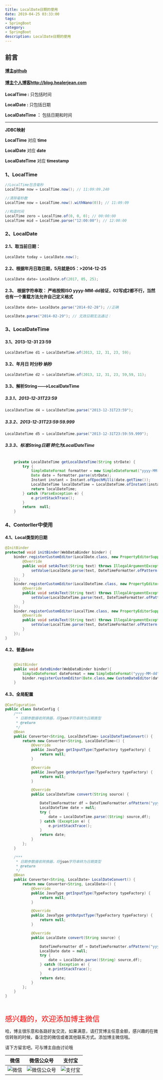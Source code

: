 ```yaml
---
title: LocalDate日期的使用
date: 2019-04-25 03:33:00
tags: 
- SpringBoot
category: 
- SpringBoot
description: LocalDate日期的使用
---
```


<!-- 

https://raw.githubusercontent.com/HealerJean/HealerJean.github.io/master/blogImages
　　首行缩进

<font  clalss="healerColor" color="red" size="5" >     </font>

<font  clalss="healerSize"  size="5" >     </font>
-->




## 前言

#### [博主github](https://github.com/HealerJean)
#### [博主个人博客http://blog.healerjean.com](http://HealerJean.github.io)    



**LocalTime :**  只包括时间

**LocalDate :** 只包括日期

**LocalDateTime ：** 包括日期和时间

------

 

**JDBC映射**

**LocalTime** 对应 **time**

**LocalDate** 对应 **date**

**LocalDateTime** 对应 **timestamp**





### 1、LocalTime

```java
//LocalTime包含毫秒
LocalTime now = LocalTime.now(); // 11:09:09.240

//清除毫秒数
LocalTime now = LocalTime.now().withNano(0)); // 11:09:09

//构造时间
LocalTime zero = LocalTime.of(0, 0, 0); // 00:00:00
LocalTime mid = LocalTime.parse("12:00:00"); // 12:00:00
```

### 2、LocalDate

#### 2.1、取当前日期：

```java
LocalDate today = LocalDate.now(); 
```

#### 2.2、根据年月日取日期，5月就是05：>2014-12-25

```java
LocalDate date= LocalDate.of(2017, 05, 25); 
```

#### 2.3、 根据字符串取： 严格按照ISO yyyy-MM-dd验证，02写成2都不行，当然也有一个重载方法允许自己定义格式

```java
LocalDate date= LocalDate.parse("2014-02-28"); //正确

LocalDate.parse("2014-02-29"); // 无效日期无法通过：
```


### 3、LocalDateTime 
#### 3.1、2013-12-31 23:59   

```java
LocalDateTime d1 = LocalDateTime.of(2013, 12, 31, 23, 59);  
```


#### 3.2、年月日 时分秒 纳秒   

```java
LocalDateTime d2 = LocalDateTime.of(2013, 12, 31, 23, 59,59, 11);  
```

#### 3.3、解析String--->LocalDateTime   

##### 3.3.1、2013-12-31T23:59 

```java
LocalDateTime d4 = LocalDateTime.parse("2013-12-31T23:59");  
```

##### 3.3.2、2013-12-31T23:59:59.999 

```java
LocalDateTime d5 = LocalDateTime.parse("2013-12-31T23:59:59.999");
```

##### 3.3.3、标准String日期 转化为LocalDateTime 

```java
  
    private LocalDateTime getLocalDateTime(String strDate) {
        try {
            SimpleDateFormat formatter = new SimpleDateFormat("yyyy-MM-dd HH:mm:ss");
            Date date = formatter.parse(strDate);
            Instant instant = Instant.ofEpochMilli(date.getTime());
            LocalDateTime localDateTime = LocalDateTime.ofInstant(instant, ZoneId.systemDefault());
            return localDateTime;
        } catch (ParseException e) {
            e.printStackTrace();
        }
        return  null;
    }
```





### 4、Contorller中使用



#### 4.1、Local类型的日期



```java
@InitBinder
protected void initBinder(WebDataBinder binder) {
    binder.registerCustomEditor(LocalDate.class, new PropertyEditorSupport() {
        @Override
        public void setAsText(String text) throws IllegalArgumentException {
            setValue(LocalDate.parse(text, DateTimeFormatter.ofPattern("yyyy-MM-dd")));
        }
    });
    binder.registerCustomEditor(LocalDateTime.class, new PropertyEditorSupport() {
        @Override
        public void setAsText(String text) throws IllegalArgumentException {
            setValue(LocalDateTime.parse(text, DateTimeFormatter.ofPattern("yyyy-MM-dd HH:mm:ss")));
        }
    });
    binder.registerCustomEditor(LocalTime.class, new PropertyEditorSupport() {
        @Override
        public void setAsText(String text) throws IllegalArgumentException {
            setValue(LocalTime.parse(text, DateTimeFormatter.ofPattern("HH:mm:ss")));
        }
    });
}
```



#### 4.2、普通date



```java

    @InitBinder
    public void dateBinder(WebDataBinder binder){
        SimpleDateFormat dateFormat = new SimpleDateFormat("yyyy-MM-dd");
        binder.registerCustomEditor(Date.class,new CustomDateEditor(dateFormat,true));
    }

```





#### 4.3、全局配置



```java
@Configuration
public class DateConfig {
    /***
     * 日期参数接收转换器，将json字符串转为日期类型
     * @return
     */
    @Bean
    public Converter<String, LocalDateTime> LocalDateTimeConvert() {
        return new Converter<String, LocalDateTime>() {
            @Override
            public JavaType getInputType(TypeFactory typeFactory) {
                return null;
            }

            @Override
            public JavaType getOutputType(TypeFactory typeFactory) {
                return null;
            }

            @Override
            public LocalDateTime convert(String source) {

                DateTimeFormatter df = DateTimeFormatter.ofPattern("yyyy-MM-dd HH:mm:ss");
                LocalDateTime date = null;
                try {
                    date = LocalDateTime.parse((String) source,df);
                } catch (Exception e) {
                    e.printStackTrace();
                }
                return date;
            }
        };
    }

    /***
     * 日期参数接收转换器，将json字符串转为日期类型
     * @return
     */
    @Bean
    public Converter<String, LocalDate> LocalDateConvert() {
        return new Converter<String, LocalDate>() {
            @Override
            public JavaType getInputType(TypeFactory typeFactory) {
                return null;
            }

            @Override
            public JavaType getOutputType(TypeFactory typeFactory) {
                return null;
            }

            @Override
            public LocalDate convert(String source) {

                DateTimeFormatter df = DateTimeFormatter.ofPattern("yyyy-MM-dd");
                LocalDate date = null;
                try {
                    date = LocalDate.parse((String) source,df);
                } catch (Exception e) {
                    e.printStackTrace();
                }
                return date;
            }
        };
    }
}

```





<br/>
<br/>

<font  color="red" size="5" >     
感兴趣的，欢迎添加博主微信
 </font>

<br/>



哈，博主很乐意和各路好友交流，如果满意，请打赏博主任意金额，感兴趣的在微信转账的时候，备注您的微信或者其他联系方式。添加博主微信哦。    

请下方留言吧。可与博主自由讨论哦

|微信 | 微信公众号|支付宝|
|:-------:|:-------:|:------:|
| ![微信](https://raw.githubusercontent.com/HealerJean/HealerJean.github.io/master/assets/img/tctip/weixin.jpg)|![微信公众号](https://raw.githubusercontent.com/HealerJean/HealerJean.github.io/master/assets/img/my/qrcode_for_gh_a23c07a2da9e_258.jpg)|![支付宝](https://raw.githubusercontent.com/HealerJean/HealerJean.github.io/master/assets/img/tctip/alpay.jpg) |



<!-- Gitalk 评论 start  -->

<link rel="stylesheet" href="https://unpkg.com/gitalk/dist/gitalk.css">
<script src="https://unpkg.com/gitalk@latest/dist/gitalk.min.js"></script> 
<div id="gitalk-container"></div>    
 <script type="text/javascript">
    var gitalk = new Gitalk({
		clientID: `1d164cd85549874d0e3a`,
		clientSecret: `527c3d223d1e6608953e835b547061037d140355`,
		repo: `HealerJean.github.io`,
		owner: 'HealerJean',
		admin: ['HealerJean'],
		id: 'eIfsbPrq3cRXziy5',
    });
    gitalk.render('gitalk-container');
</script> 

<!-- Gitalk end -->

